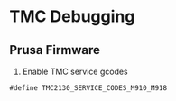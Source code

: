 # TMC Debugging
## Prusa Firmware
1. Enable TMC service gcodes
```
#define TMC2130_SERVICE_CODES_M910_M918
```


<!--stackedit_data:
eyJoaXN0b3J5IjpbMTUyNTMwODM3Nl19
-->